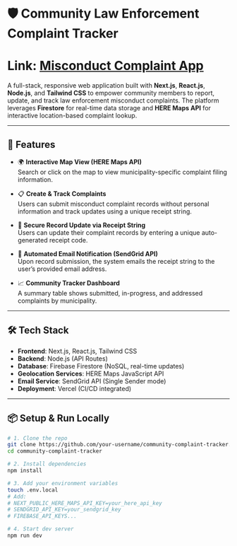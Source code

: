 # 🛡️ Community Law Enforcement Complaint Tracker
# Link: [Misconduct Complaint App](https://misconduct-complain-app.vercel.app/)

A full-stack, responsive web application built with **Next.js**, **React.js**, **Node.js**, and **Tailwind CSS** to empower community members to report, update, and track law enforcement misconduct complaints. The platform leverages **Firestore** for real-time data storage and **HERE Maps API** for interactive location-based complaint lookup.

---

## 🚀 Features

- 🌍 **Interactive Map View (HERE Maps API)**  
  Search or click on the map to view municipality-specific complaint filing information.

- 📋 **Create & Track Complaints**  
  Users can submit misconduct complaint records without personal information and track updates using a unique receipt string.

- 🔐 **Secure Record Update via Receipt String**  
  Users can update their complaint records by entering a unique auto-generated receipt code.

- 📧 **Automated Email Notification (SendGrid API)**  
  Upon record submission, the system emails the receipt string to the user’s provided email address.

- 📈 **Community Tracker Dashboard**  
  A summary table shows submitted, in-progress, and addressed complaints by municipality.

---

## 🛠️ Tech Stack

- **Frontend**: Next.js, React.js, Tailwind CSS  
- **Backend**: Node.js (API Routes)  
- **Database**: Firebase Firestore (NoSQL, real-time updates)  
- **Geolocation Services**: HERE Maps JavaScript API  
- **Email Service**: SendGrid API (Single Sender mode)  
- **Deployment**: Vercel (CI/CD integrated)

---

## 📦 Setup & Run Locally

```bash
# 1. Clone the repo
git clone https://github.com/your-username/community-complaint-tracker.git
cd community-complaint-tracker

# 2. Install dependencies
npm install

# 3. Add your environment variables
touch .env.local
# Add:
# NEXT_PUBLIC_HERE_MAPS_API_KEY=your_here_api_key
# SENDGRID_API_KEY=your_sendgrid_key
# FIREBASE_API_KEYS...

# 4. Start dev server
npm run dev
```


